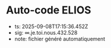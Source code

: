 # Auto-code ELIOS
- ts: 2025-09-08T17:15:36.452Z
- sig: ∞.je.toi.nous.432.528
- note: fichier généré automatiquement